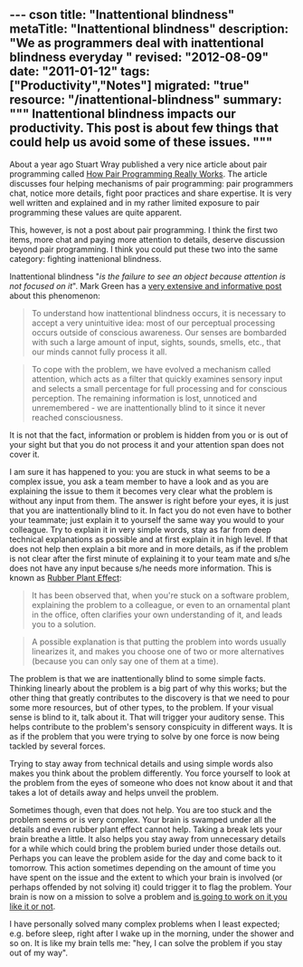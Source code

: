 --- cson
title: "Inattentional blindness"
metaTitle: "Inattentional blindness"
description: "We as programmers deal with inattentional blindness everyday "
revised: "2012-08-09"
date: "2011-01-12"
tags: ["Productivity","Notes"]
migrated: "true"
resource: "/inattentional-blindness"
summary: """
Inattentional blindness impacts our productivity. This post is about few things that could help us avoid some of these issues.
"""
---
About a year ago Stuart Wray published a very nice article about pair programming called [How Pair Programming Really Works][1]. The article discusses four helping mechanisms of pair programming: pair programmers chat, notice more details, fight poor practices and share expertise. It is very well written and explained and in my rather limited exposure to pair programming these values are quite apparent.

This, however, is not a post about pair programming. I think the first two items, more chat and paying more attention to details, deserve discussion beyond pair programming. I think you could put these two into the same category: fighting inattenional blindness. 

Inattentional blindness "*is the failure to see an object because attention is not focused on it*". Mark Green has a [very extensive and informative post][2] about this phenomenon:

<blockquote>To understand how inattentional blindness occurs, it is necessary to accept a very unintuitive idea: most of our perceptual processing occurs outside of conscious awareness. Our senses are bombarded with such a large amount of input, sights, sounds, smells, etc., that our minds cannot fully process it all.</blockquote>

<blockquote>
To cope with the problem, we have evolved a mechanism called attention, which acts as a filter that quickly examines sensory input and selects a small percentage for full processing and for conscious perception. The remaining information is lost, unnoticed and unremembered - we are inattentionally blind to it since it never reached consciousness.</blockquote>

It is not that the fact, information or problem is hidden from you or is out of your sight but that you do not process it and your attention span does not cover it. 

I am sure it has happened to you: you are stuck in what seems to be a complex issue, you ask a team member to have a look and as you are explaining the issue to them it becomes very clear what the problem is without any input from them. The answer is right before your eyes, it is just that you are inattentionally blind to it. In fact you do not even have to bother your teammate; just explain it to yourself the same way you would to your colleague. Try to explain it in very simple words, stay as far from deep technical explanations as possible and at first explain it in high level. If that does not help then explain a bit more and in more details, as if the problem is not clear after the first minute of explaining it to your team mate and s/he does not have any input because s/he needs more information. This is known as [Rubber Plant Effect][3]:

<blockquote>It has been observed that, when you're stuck on a software problem, explaining the problem to a colleague, or even to an ornamental plant in the office, often clarifies your own understanding of it, and leads you to a solution.</blockquote> 

<blockquote>A possible explanation is that putting the problem into words usually linearizes it, and makes you choose one of two or more alternatives (because you can only say one of them at a time).</blockquote>

The problem is that we are inattentionally blind to some simple facts. Thinking linearly about the problem is a big part of why this works; but the other thing that greatly contributes to the discovery is that we need to pour some more resources, but of other types, to the problem. If your visual sense is blind to it, talk about it. That will trigger your auditory sense. This helps contribute to the problem's sensory conspicuity in different ways. It is as if the problem that you were trying to solve by one force is now being tackled by several forces. 

Trying to stay away from technical details and using simple words also makes you think about the problem differently. You force yourself to look at the problem from the eyes of someone who does not know about it and that takes a lot of details away and helps unveil the problem.

Sometimes though, even that does not help. You are too stuck and the problem seems or is very complex. Your brain is swamped under all the details and even rubber plant effect cannot help. Taking a break lets your brain breathe a little. It also helps you stay away from unnecessary details for a while which could bring the problem buried under those details out. Perhaps you can leave the problem aside for the day and come back to it tomorrow. This action sometimes depending on the amount of time you have spent on the issue and the extent to which your brain is involved (or perhaps offended by not solving it) could trigger it to flag the problem. Your brain is now on a mission to solve a problem and [is going to work on it you like it or not][4]. 

I have personally solved many complex problems when I least expected; e.g. before sleep, right after I wake up in the morning, under the shower and so on. It is like my brain tells me: "hey, I can solve the problem if you stay out of my way".


  [1]: http://www.computer.org/cms/Computer.org/ComputingNow/homepage/2010/0110/W_SW_PairProgramming.pdf
  [2]: http://www.visualexpert.com/Resources/inattentionalblindness.html
  [3]: http://www.cb1.com/~john/computing/rubber-plant-effect.html
  [4]: http://www.radiolab.org/2007/may/24/dreams/